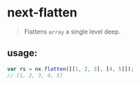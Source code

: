 # next-flatten
> Flattens `array` a single level deep.


## usage:
```js
var rs = nx.flatten([[1, 2, 3], [4, 5]]); 
// [1, 2, 3, 4, 5]
```
